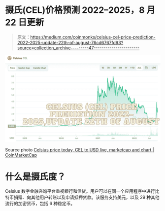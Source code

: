 # 摄氏(CEL)价格预测 2022–2025，8 月 22 日更新

> 原文：<https://medium.com/coinmonks/celsius-cel-price-prediction-2022-2025-update-22th-of-august-76cd6767fd93?source=collection_archive---------47----------------------->

![](img/4a575863620d92b86cbbe91481f9089b.png)

Source photo [Celsius price today, CEL to USD live, marketcap and chart | CoinMarketCap](https://coinmarketcap.com/currencies/celsius/)

# 什么是摄氏度？

Celsius 数字金融咨询平台重视银行和信贷。用户可以在同一个应用程序中进行比特币捐赠、向其他用户转账以及申请抵押贷款。该服务支持美元，以及 29 种其他流行的加密货币，包括 6 种稳定币。
